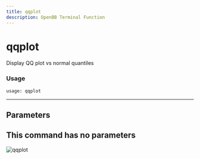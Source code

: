 ```yaml
---
title: qqplot
description: OpenBB Terminal Function
---
```


# qqplot

Display QQ plot vs normal quantiles
### Usage 
```python
usage: qqplot
```
---
## Parameters
This command has no parameters
---
![qqplot](https://user-images.githubusercontent.com/46355364/154307858-acd1a7d0-bb40-4639-a69c-c316749a90ab.png)

